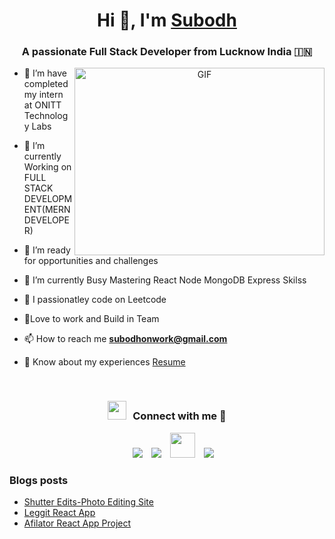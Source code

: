 <h1 align="center">Hi 👋, I'm <a href="https://100rabhcsmc.github.io/Me.io/" target="blank">
Subodh</a></h1>
<h3 align="center">A passionate Full Stack Developer from Lucknow India &#127470;&#127475</h3>


<a target="_blank" align="center">
  <img align="right" top="500" height="300" width="400" alt="GIF" src="https://media.giphy.com/media/SWoSkN6DxTszqIKEqv/giphy.gif">
</a>

- 🔭 I’m have completed my intern at <a>ONITT Technology Labs</a>

- 🌱 I’m currently Working on FULL STACK DEVELOPMENT(MERN DEVELOPER)

- 🤝 I’m ready for opportunities and challenges

- 🌱 I’m currently Busy Mastering React Node MongoDB Express Skilss 

- 📝 I passionatley code on Leetcode

- 💬Love to work and Build in Team

- 📫 How to reach me **subodhonwork@gmail.com**

- 📄 Know about my experiences <a href="https://github.com/100rabhcsmc/Me.io/blob/master/01SaurabhChavanReactNativeResume.pdf" target="blank">Resume</a>
<br/>
<h3 align="center" > <img src="https://media.giphy.com/media/iY8CRBdQXODJSCERIr/giphy.gif" width="30" height="30" style="margin-right: 10px;">Connect with me 🤝 </h3>

<p align="center">

 <div align="center"  class="icons-social" style="margin-left: 10px;">
        <a style="margin-left: 10px;"  target="_blank" href="https://www.linkedin.com/in/subodh-srivastava-4219a9226/">
			<img src="https://img.icons8.com/doodle/40/000000/linkedin--v2.png"></a>
        <a style="margin-left: 10px;" target="_blank" href="https://github.com/CodeUpSubodh">
		<img src="https://img.icons8.com/doodle/40/000000/github--v1.png"></a>
		<a style="margin-left: 10px;" target="_blank" href="https://leetcode.com/LooterEx/">
				<img src="https://upload.wikimedia.org/wikipedia/commons/1/19/LeetCode_logo_black.png" style="height:40px;"></a>
				<a style="margin-left: 10px;" target="_blank" href="https://www.instagram.com/sri.subodh">
				<img src="https://img.icons8.com/doodle/40/000000/instagram-new--v2.png" ></a>
      </div>

</p>

### Blogs posts

<!-- BLOG-POST-LIST:START -->

- [Shutter Edits-Photo Editing Site](https://dev.to/100rabhcsmc/instagram-profile-picture-download-using-python-n2j)
- [Leggit React App](https://dev.to/100rabhcsmc/convert-a-image-to-sketch-using-python-3ip1)
- [Afilator React App Project](https://dev.to/100rabhcsmc/upload-your-project-files-in-github-using-commands-1hn8)
<!-- BLOG-POST-LIST:END -->




